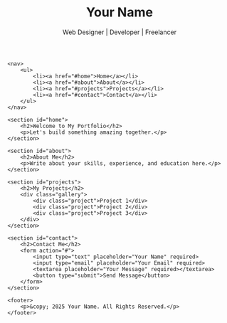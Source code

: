 <!DOCTYPE html>
<html lang="en">
<head>
    <meta charset="UTF-8">
    <meta name="viewport" content="width=device-width, initial-scale=1.0">
    <title>Personal Portfolio</title>
    <link rel="stylesheet" href="style.css">
</head>
<body>
    <header>
        <div class="container">
            <h1>Your Name</h1>
            <p>Web Designer | Developer | Freelancer</p>
        </div>
    </header>

    <nav>
        <ul>
            <li><a href="#home">Home</a></li>
            <li><a href="#about">About</a></li>
            <li><a href="#projects">Projects</a></li>
            <li><a href="#contact">Contact</a></li>
        </ul>
    </nav>

    <section id="home">
        <h2>Welcome to My Portfolio</h2>
        <p>Let's build something amazing together.</p>
    </section>

    <section id="about">
        <h2>About Me</h2>
        <p>Write about your skills, experience, and education here.</p>
    </section>

    <section id="projects">
        <h2>My Projects</h2>
        <div class="gallery">
            <div class="project">Project 1</div>
            <div class="project">Project 2</div>
            <div class="project">Project 3</div>
        </div>
    </section>

    <section id="contact">
        <h2>Contact Me</h2>
        <form action="#">
            <input type="text" placeholder="Your Name" required>
            <input type="email" placeholder="Your Email" required>
            <textarea placeholder="Your Message" required></textarea>
            <button type="submit">Send Message</button>
        </form>
    </section>

    <footer>
        <p>&copy; 2025 Your Name. All Rights Reserved.</p>
    </footer>
</body>
</html>
